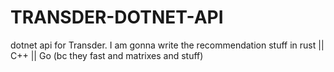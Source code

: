 # TRANSDER-DOTNET-API
dotnet api for Transder. I am gonna write the recommendation stuff in rust || C++ || Go (bc they fast and matrixes and stuff)
